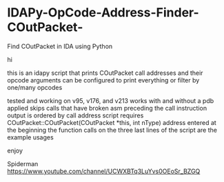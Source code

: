 # IDAPy-OpCode-Address-Finder-COutPacket-
Find COutPacket in IDA using Python

hi

this is an idapy script that prints COutPacket call addresses and their opcode arguments
can be configured to print everything or filter by one/many opcodes

tested and working on v95, v176, and v213
works with and without a pdb applied
skips calls that have broken asm preceding the call instruction
output is ordered by call address
script requires COutPacket::COutPacket(COutPacket *this, int nType) address entered at the beginning
the function calls on the three last lines of the script are the example usages

enjoy

Spiderman
https://www.youtube.com/channel/UCWXBTq3LuYvs0OEoSr_BZGQ
